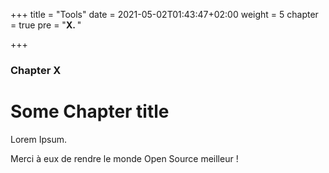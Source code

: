 +++
title = "Tools"
date = 2021-05-02T01:43:47+02:00
weight = 5
chapter = true
pre = "<b>X. </b>"

+++

### Chapter X

# Some Chapter title

Lorem Ipsum.

Merci à eux <i class="fas fa-heart"></i> de rendre le monde Open Source meilleur  !